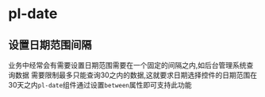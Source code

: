 # pl-date

## 设置日期范围间隔
业务中经常会有需要设置日期范围需要在一个固定的间隔之内,如后台管理系统查询数据 需要限制最多只能查询30之内的数据,这就要求日期选择控件的日期范围在30天之内`pl-date`组件通过设置`between`属性即可支持此功能

<demo-block>
<between-date></between-date>

<template v-slot:code>

<<< @/demos/date/between-date.vue

</template>


</demo-block> 

<script setup>
import {ref} from 'vue';
import BetweenDate from '../demos/date/between-date.vue';
import DemoBlock from '../components/DemoBlock.vue';
</script>
